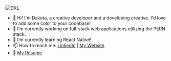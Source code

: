![DKL](https://i.imgur.com/2dyenxR.gif)

- 👋 Hi! I'm Dakota, a creative developer and a developing creative. I'd love to add some color to your codebase!
- 🔭 I’m currently working on full-stack web applications utilizing the PERN stack.
- 🌱 I’m currently learning React Native!
- 📫 How to reach me: [LinkedIn](https://www.linkedin.com/in/dakotalavallee/) | [My Website](https://www.dkldev.app/)
- 📝 [My Resume](https://docs.google.com/document/d/1NbRaiMbX6pozNBjygUnjaUYFeZ9pJYwbbZdqVNw1lYI/edit?usp=sharing)
